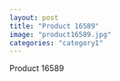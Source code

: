 ```yaml
---
layout: post
title: "Product 16589"
image: "product16589.jpg"
categories: "category1"
---
```

Product 16589
